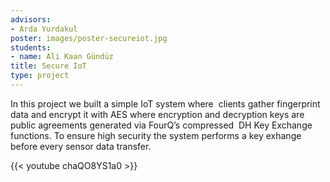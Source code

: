 ```yaml
---
advisors:
- Arda Yurdakul
poster: images/poster-secureiot.jpg
students:
- name: Ali Kaan Gündüz
title: Secure IoT
type: project
---
```


In this project we built a simple IoT system where  clients gather fingerprint data and encrypt it with AES where encryption and decryption keys are public agreements generated via FourQ’s compressed  DH Key Exchange functions. To ensure high security the system performs a key exhange before every sensor data transfer.


{{< youtube chaQO8YS1a0 >}}